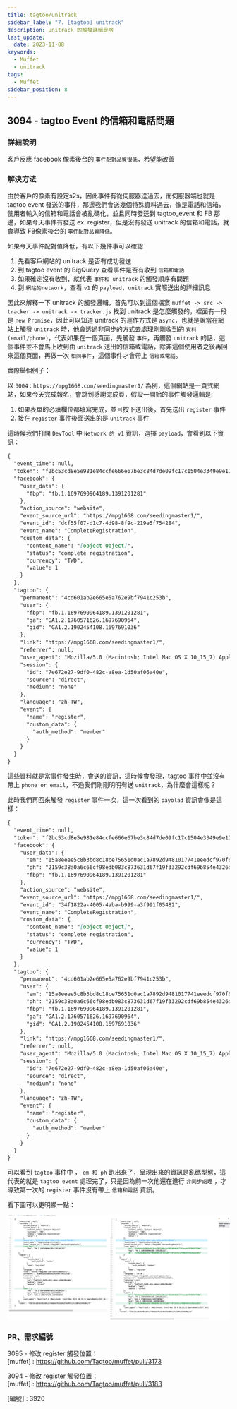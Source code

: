 ```yaml
---
title: tagtoo/unitrack
sidebar_label: "7. [tagtoo] unitrack"
description: unitrack 的觸發邏輯是啥
last_update:
  date: 2023-11-08
keywords:
  - Muffet
  - unitrack
tags:
  - Muffet
sidebar_position: 8
---
```




## 3094 - tagtoo Event 的信箱和電話問題


### 詳細說明

客戶反應 facebook 像素後台的 `事件配對品質很低`，希望能改善

### 解決方法

由於客戶的像素有設定s2s，因此事件有從伺服器送過去，而伺服器端也就是 tagtoo event 發送的事件，那邊我們會送幾個特殊資料過去，像是電話和信箱，使用者輸入的信箱和電話會被亂碼化，並且同時發送到 tagtoo_event 和 FB 那邊，如果今天事件有發送 ex. register，但是沒有發送 unitrack 的信箱和電話，就會導致 FB像素後台的 `事件配對品質降低`。


如果今天事件配對值降低，有以下幾件事可以確認
1. 先看客戶網站的 unitrack 是否有成功發送
2. 到 tagtoo event 的 BigQuery 查看事件是否有收到 `信箱和電話`
3. 如果確定沒有收到，就代表 `事件和 unitrack` 的觸發順序有問題
4. 到 `網站的network`，查看 `v1` 的 `payload`，`unitrack` 實際送出的詳細訊息


因此來解釋一下 unitrack 的觸發邏輯，首先可以到這個檔案 `muffet -> src -> tracker -> unitrack -> tracker.js` 找到 unitrack 是怎麼觸發的，裡面有一段是 `new Promise`，因此可以知道 unitrack 的運作方式是 `async`，也就是說當在網站上觸發 `unitrack` 時，他會透過非同步的方式去處理剛剛收到的 `資料(email/phone)`，代表如果在一個頁面，先觸發 `事件`，再觸發 `unitrack` 的話，這個事件並不會馬上收到由 `unitrack` 送出的信箱或電話，除非這個使用者之後再回來這個頁面，再做一次 `相同事件`，這個事件才會帶上 `信箱或電話`。


實際舉個例子：

以 `3004` : `https://mpg1668.com/seedingmaster1/` 為例，這個網站是一頁式網站，如果今天完成報名，會跳到感謝完成頁，假設一開始的事件觸發邏輯是:

1. 如果表單的必填欄位都填寫完成，並且按下送出後，首先送出 `register` 事件
2. 接在 `register` 事件後面送出的是 `unitrack` 事件

這時候我們打開 `DevTool` 中 `Network 的 v1` 資訊，選擇 `payload`，會看到以下資訊：

```md
{
  "event_time": null,
  "token": "f2bc53cd8e5e981e84ccfe666e67be3c84d7de09fc17c1504e3349e9e175",
  "facebook": {
    "user_data": {
      "fbp": "fb.1.1697690964189.1391201281"
    },
    "action_source": "website",
    "event_source_url": "https://mpg1668.com/seedingmaster1/",
    "event_id": "dcf55f07-d1c7-4d98-8f9c-219e5f754284",
    "event_name": "CompleteRegistration",
    "custom_data": {
      "content_name": "[object Object]",
      "status": "complete registration",
      "currency": "TWD",
      "value": 1
    }
  },
  "tagtoo": {
    "permanent": "4cd601ab2e665e5a762e9bf7941c253b",
    "user": {
      "fbp": "fb.1.1697690964189.1391201281",
      "ga": "GA1.2.1760571626.1697690964",
      "gid": "GA1.2.1902454108.1697691036"
    },
    "link": "https://mpg1668.com/seedingmaster1/",
    "referrer": null,
    "user_agent": "Mozilla/5.0 (Macintosh; Intel Mac OS X 10_15_7) AppleWebKit/537.36 (KHTML, like Gecko) Chrome/118.0.0.0 Safari/537.36",
    "session": {
      "id": "7e672e27-9df0-482c-a8ea-1d50af06a40e",
      "source": "direct",
      "medium": "none"
    },
    "language": "zh-TW",
    "event": {
      "name": "register",
      "custom_data": {
        "auth_method": "member"
      }
    }
  }
}
```

這些資料就是當事件發生時，會送的資訊，這時候會發現，tagtoo 事件中並沒有帶上 `phone or email`，不過我們剛剛明明有送 `unitrack`，為什麼會這樣呢？


此時我們再回來觸發 `register` 事件一次，這一次看到的 `payolad` 資訊會像是這樣：

```md
{
  "event_time": null,
  "token": "f2bc53cd8e5e981e84ccfe666e67be3c84d7de09fc17c1504e3349e9e175",
  "facebook": {
    "user_data": {
      "em": "15a8eeee5c8b3bd8c18ce75651d0ac1a7892d9481017741eeedcf970f687930e",
      "ph": "2159c38a0a6c66cf98edb083c873631d67f19f33292cdf69b854e4326dce2653",
      "fbp": "fb.1.1697690964189.1391201281"
    },
    "action_source": "website",
    "event_source_url": "https://mpg1668.com/seedingmaster1/",
    "event_id": "34f1822a-4005-4aba-b999-a3f991f05482",
    "event_name": "CompleteRegistration",
    "custom_data": {
      "content_name": "[object Object]",
      "status": "complete registration",
      "currency": "TWD",
      "value": 1
    }
  },
  "tagtoo": {
    "permanent": "4cd601ab2e665e5a762e9bf7941c253b",
    "user": {
      "em": "15a8eeee5c8b3bd8c18ce75651d0ac1a7892d9481017741eeedcf970f687930e",
      "ph": "2159c38a0a6c66cf98edb083c873631d67f19f33292cdf69b854e4326dce2653",
      "fbp": "fb.1.1697690964189.1391201281",
      "ga": "GA1.2.1760571626.1697690964",
      "gid": "GA1.2.1902454108.1697691036"
    },
    "link": "https://mpg1668.com/seedingmaster1/",
    "referrer": null,
    "user_agent": "Mozilla/5.0 (Macintosh; Intel Mac OS X 10_15_7) AppleWebKit/537.36 (KHTML, like Gecko) Chrome/118.0.0.0 Safari/537.36",
    "session": {
      "id": "7e672e27-9df0-482c-a8ea-1d50af06a40e",
      "source": "direct",
      "medium": "none"
    },
    "language": "zh-TW",
    "event": {
      "name": "register",
      "custom_data": {
        "auth_method": "member"
      }
    }
  }
}
```

可以看到 `tagtoo` 事件中 ， `em 和 ph` 跑出來了，呈現出來的資訊是亂碼型態，這代表的就是 `tagtoo event` 處理完了，只是因為前一次他還在進行 `非同步處理` ，才導致第一次的 `register` 事件沒有帶上 `信箱和電話` 資訊。

看下圖可以更明顯一點：

![unitrack 比較](./img/unitrack.png)

### PR、需求編號
3095 - 修改 register 觸發位置：  
[muffet] : https://github.com/Tagtoo/muffet/pull/3173  
   
3094 - 修改 register 觸發位置：  
[muffet] : https://github.com/Tagtoo/muffet/pull/3183  
   
[編號] : 3920  
